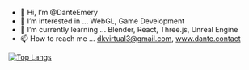 - 👋 Hi, I’m @DanteEmery
- 👀 I’m interested in ... WebGL, Game Development
- 🌱 I’m currently learning ... Blender, React, Three.js, Unreal Engine
- 📫 How to reach me ... dkvirtual3@gmail.com, www.dante.contact

[![Top Langs](https://github-readme-stats.vercel.app/api/top-langs/?username=danteemery&theme=calm&show_icons=true&langs_count=10&layout=compact)](https://github.com/anuraghazra/github-readme-stats)

<!---
DanteEmery/DanteEmery is a ✨ special ✨ repository because its `README.md` (this file) appears on your GitHub profile.
You can click the Preview link to take a look at your changes.
- 💞️ I’m looking to collaborate on ... 
--->
